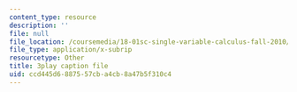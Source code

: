 ```yaml
---
content_type: resource
description: ''
file: null
file_location: /coursemedia/18-01sc-single-variable-calculus-fall-2010/ccd445d6887557cba4cb8a47b5f310c4_60VGKnYBpbg.vtt
file_type: application/x-subrip
resourcetype: Other
title: 3play caption file
uid: ccd445d6-8875-57cb-a4cb-8a47b5f310c4
---
```

